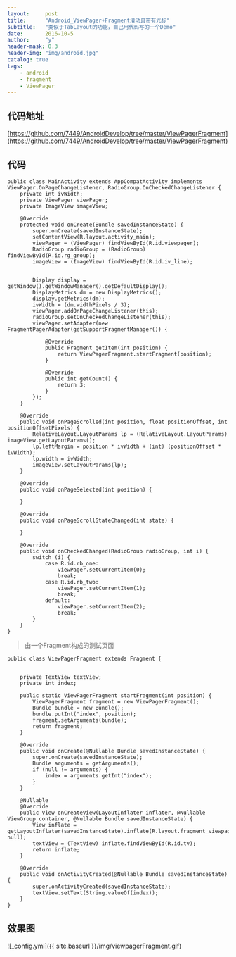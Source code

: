 ```yaml
---
layout:     post
title:      "Android_ViewPager+Fragment滑动且带有光标"
subtitle:   "类似于TabLayout的功能，自己用代码写的一个Demo"
date:       2016-10-5
author:     "y"
header-mask: 0.3
header-img: "img/android.jpg"
catalog: true
tags:
    - android
    - fragment
    - ViewPager
---
```



## 代码地址
[https://github.com/7449/AndroidDevelop/tree/master/ViewPagerFragment](https://github.com/7449/AndroidDevelop/tree/master/ViewPagerFragment)

## 代码

	public class MainActivity extends AppCompatActivity implements ViewPager.OnPageChangeListener, RadioGroup.OnCheckedChangeListener {
	    private int ivWidth;
	    private ViewPager viewPager;
	    private ImageView imageView;
	
	    @Override
	    protected void onCreate(Bundle savedInstanceState) {
	        super.onCreate(savedInstanceState);
	        setContentView(R.layout.activity_main);
	        viewPager = (ViewPager) findViewById(R.id.viewpager);
	        RadioGroup radioGroup = (RadioGroup) findViewById(R.id.rg_group);
	        imageView = (ImageView) findViewById(R.id.iv_line);
	
	
	        Display display = getWindow().getWindowManager().getDefaultDisplay();
	        DisplayMetrics dm = new DisplayMetrics();
	        display.getMetrics(dm);
	        ivWidth = (dm.widthPixels / 3);
	        viewPager.addOnPageChangeListener(this);
	        radioGroup.setOnCheckedChangeListener(this);
	        viewPager.setAdapter(new FragmentPagerAdapter(getSupportFragmentManager()) {
	
	            @Override
	            public Fragment getItem(int position) {
	                return ViewPagerFragment.startFragment(position);
	            }
	
	            @Override
	            public int getCount() {
	                return 3;
	            }
	        });
	    }
	
	    @Override
	    public void onPageScrolled(int position, float positionOffset, int positionOffsetPixels) {
	        RelativeLayout.LayoutParams lp = (RelativeLayout.LayoutParams) imageView.getLayoutParams();
	        lp.leftMargin = position * ivWidth + (int) (positionOffset * ivWidth);
	        lp.width = ivWidth;
	        imageView.setLayoutParams(lp);
	    }
	
	    @Override
	    public void onPageSelected(int position) {
	
	    }
	
	    @Override
	    public void onPageScrollStateChanged(int state) {
	
	    }
	
	    @Override
	    public void onCheckedChanged(RadioGroup radioGroup, int i) {
	        switch (i) {
	            case R.id.rb_one:
	                viewPager.setCurrentItem(0);
	                break;
	            case R.id.rb_two:
	                viewPager.setCurrentItem(1);
	                break;
	            default:
	                viewPager.setCurrentItem(2);
	                break;
	        }
	    }
	}

>由一个Fragment构成的测试页面


	public class ViewPagerFragment extends Fragment {
	
	
	    private TextView textView;
	    private int index;
	
	    public static ViewPagerFragment startFragment(int position) {
	        ViewPagerFragment fragment = new ViewPagerFragment();
	        Bundle bundle = new Bundle();
	        bundle.putInt("index", position);
	        fragment.setArguments(bundle);
	        return fragment;
	    }
	
	    @Override
	    public void onCreate(@Nullable Bundle savedInstanceState) {
	        super.onCreate(savedInstanceState);
	        Bundle arguments = getArguments();
	        if (null != arguments) {
	            index = arguments.getInt("index");
	        }
	    }
	
	    @Nullable
	    @Override
	    public View onCreateView(LayoutInflater inflater, @Nullable ViewGroup container, @Nullable Bundle savedInstanceState) {
	        View inflate = getLayoutInflater(savedInstanceState).inflate(R.layout.fragment_viewpager, null);
	        textView = (TextView) inflate.findViewById(R.id.tv);
	        return inflate;
	    }
	
	    @Override
	    public void onActivityCreated(@Nullable Bundle savedInstanceState) {
	        super.onActivityCreated(savedInstanceState);
	        textView.setText(String.valueOf(index));
	    }
	}

## 效果图

![_config.yml]({{ site.baseurl }}/img/viewpagerFragment.gif)